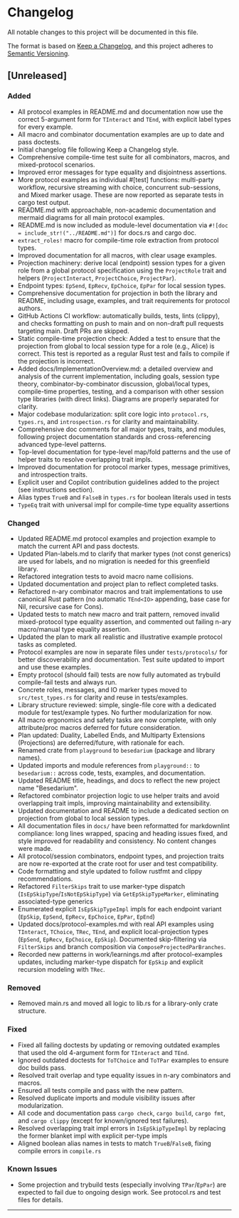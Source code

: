 # Changelog

All notable changes to this project will be documented in this file.

The format is based on [Keep a Changelog](https://keepachangelog.com/en/1.1.0/),
and this project adheres to [Semantic Versioning](https://semver.org/spec/v2.0.0.html).

## [Unreleased]

### Added

- All protocol examples in README.md and documentation now use the correct 5-argument form for `TInteract` and `TEnd`, with explicit label types for every example.
- All macro and combinator documentation examples are up to date and pass doctests.
- Initial changelog file following Keep a Changelog style.
- Comprehensive compile-time test suite for all combinators, macros, and mixed-protocol scenarios.
- Improved error messages for type equality and disjointness assertions.
- More protocol examples as individual #[test] functions: multi-party workflow, recursive streaming with choice, concurrent sub-sessions, and Mixed marker usage. These are now reported as separate tests in cargo test output.
- README.md with approachable, non-academic documentation and mermaid diagrams for all main protocol examples.
- README.md is now included as module-level documentation via `#![doc = include_str!("../README.md")]` for docs.rs and cargo doc.
- `extract_roles!` macro for compile-time role extraction from protocol types.
- Improved documentation for all macros, with clear usage examples.
- Projection machinery: derive local (endpoint) session types for a given role from a global protocol specification using the `ProjectRole` trait and helpers (`ProjectInteract`, `ProjectChoice`, `ProjectPar`).
- Endpoint types: `EpSend`, `EpRecv`, `EpChoice`, `EpPar` for local session types.
- Comprehensive documentation for projection in both the library and README, including usage, examples, and trait requirements for protocol authors.
- GitHub Actions CI workflow: automatically builds, tests, lints (clippy), and checks formatting on push to main and on non-draft pull requests targeting main. Draft PRs are skipped.
- Static compile-time projection check: Added a test to ensure that the projection from global to local session type for a role (e.g., Alice) is correct. This test is reported as a regular Rust test and fails to compile if the projection is incorrect.
- Added docs/ImplementationOverview.md: a detailed overview and analysis of the current implementation, including goals, session type theory, combinator-by-combinator discussion, global/local types, compile-time properties, testing, and a comparison with other session type libraries (with direct links). Diagrams are properly separated for clarity.
- Major codebase modularization: split core logic into `protocol.rs`, `types.rs`, and `introspection.rs` for clarity and maintainability.
- Comprehensive doc comments for all major types, traits, and modules, following project documentation standards and cross-referencing advanced type-level patterns.
- Top-level documentation for type-level map/fold patterns and the use of helper traits to resolve overlapping trait impls.
- Improved documentation for protocol marker types, message primitives, and introspection traits.
- Explicit user and Copilot contribution guidelines added to the project (see instructions section).
- Alias types `TrueB` and `FalseB` in `types.rs` for boolean literals used in tests
- `TypeEq` trait with universal impl for compile-time type equality assertions

### Changed

- Updated README.md protocol examples and projection example to match the current API and pass doctests.
- Updated Plan-labels.md to clarify that marker types (not const generics) are used for labels, and no migration is needed for this greenfield library.
- Refactored integration tests to avoid macro name collisions.
- Updated documentation and project plan to reflect completed tasks.
- Refactored n-ary combinator macros and trait implementations to use canonical Rust pattern (no automatic `TEnd<IO>` appending, base case for Nil, recursive case for Cons).
- Updated tests to match new macro and trait pattern, removed invalid mixed-protocol type equality assertion, and commented out failing n-ary macro/manual type equality assertion.
- Updated the plan to mark all realistic and illustrative example protocol tasks as completed.
- Protocol examples are now in separate files under `tests/protocols/` for better discoverability and documentation. Test suite updated to import and use these examples.
- Empty protocol (should fail) tests are now fully automated as trybuild compile-fail tests and always run.
- Concrete roles, messages, and IO marker types moved to `src/test_types.rs` for clarity and reuse in tests/examples.
- Library structure reviewed: simple, single-file core with a dedicated module for test/example types. No further modularization for now.
- All macro ergonomics and safety tasks are now complete, with only attribute/proc macros deferred for future consideration.
- Plan updated: Duality, Labelled Ends, and Multiparty Extensions (Projections) are deferred/future, with rationale for each.
- Renamed crate from `playground` to `besedarium` (package and library names).
- Updated imports and module references from `playground::` to `besedarium::` across code, tests, examples, and documentation.
- Updated README title, headings, and docs to reflect the new project name "Besedarium".
- Refactored combinator projection logic to use helper traits and avoid overlapping trait impls, improving maintainability and extensibility.
- Updated documentation and README to include a dedicated section on projection from global to local session types.
- All documentation files in `docs/` have been reformatted for markdownlint compliance: long lines wrapped, spacing and heading issues fixed, and style improved for readability and consistency. No content changes were made.
- All protocol/session combinators, endpoint types, and projection traits are now re-exported at the crate root for user and test compatibility.
- Code formatting and style updated to follow rustfmt and clippy recommendations.
- Refactored `FilterSkips` trait to use marker-type dispatch (`IsEpSkipType`/`IsNotEpSkipType`) via `GetEpSkipTypeMarker`, eliminating associated-type generics
- Enumerated explicit `IsEpSkipTypeImpl` impls for each endpoint variant (`EpSkip`, `EpSend`, `EpRecv`, `EpChoice`, `EpPar`, `EpEnd`)
- Updated docs/protocol-examples.md with real API examples using `TInteract`, `TChoice`, `TRec`, `TEnd`, and explicit local-projection types (`EpSend`, `EpRecv`, `EpChoice`, `EpSkip`). Documented skip-filtering via `FilterSkips` and branch composition via `ComposeProjectedParBranches`.
- Recorded new patterns in work/learnings.md after protocol-examples updates, including marker-type dispatch for `EpSkip` and explicit recursion modeling with `TRec`.

### Removed

- Removed main.rs and moved all logic to lib.rs for a library-only crate structure.

### Fixed

- Fixed all failing doctests by updating or removing outdated examples that used the old 4-argument form for `TInteract` and `TEnd`.
- Ignored outdated doctests for `ToTChoice` and `ToTPar` examples to ensure doc builds pass.
- Resolved trait overlap and type equality issues in n-ary combinators and macros.
- Ensured all tests compile and pass with the new pattern.
- Resolved duplicate imports and module visibility issues after modularization.
- All code and documentation pass `cargo check`, `cargo build`, `cargo fmt`, and `cargo clippy` (except for known/ignored test failures).
- Resolved overlapping trait impl errors in `IsEpSkipTypeImpl` by replacing the former blanket impl with explicit per-type impls
- Aligned boolean alias names in tests to match `TrueB`/`FalseB`, fixing compile errors in `compile.rs`

### Known Issues

- Some projection and trybuild tests (especially involving `TPar`/`EpPar`) are expected to fail due to ongoing design work. See protocol.rs and test files for details.

---
